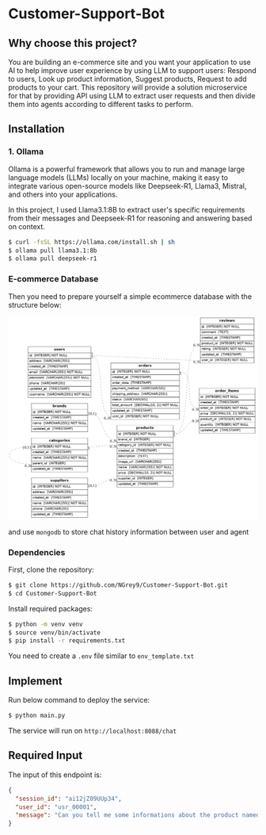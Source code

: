 # Customer-Support-Bot

## Why choose this project?

You are building an e-commerce site and you want your application to use AI to help improve user experience by using LLM to support users: Respond to users, Look up product information, Suggest products, Request to add products to your cart. This repository will provide a solution microservice for that by providing API using LLM to extract user requests and then divide them into agents according to different tasks to perform.

## Installation

### 1. Ollama

Ollama is a powerful framework that allows you to run and manage large language models (LLMs) locally on your machine, making it easy to integrate various open-source models like Deepseek-R1, Llama3, Mistral, and others into your applications.

In this project, I used Llama3.1:8B to extract user's specific requirements from their messages and Deepseek-R1 for reasoning and answering based on context.
```bash
$ curl -fsSL https://ollama.com/install.sh | sh
$ ollama pull llama3.1:8b
$ ollama pull deepseek-r1
```

### E-commerce Database

Then you need to prepare yourself a simple ecommerce database with the structure below:

![database_architecture](assets/erd.png)

and use `mongodb` to store chat history information between user and agent


### Dependencies

First, clone the repository:

```bash
$ git clone https://github.com/NGrey9/Customer-Support-Bot.git
$ cd Customer-Support-Bot
```

Install required packages:

```bash
$ python -m venv venv
$ source venv/bin/activate
$ pip install -r requirements.txt
```

You need to create a `.env` file similar to `env_template.txt`

## Implement

Run below command to deploy the service:

```bash
$ python main.py
```

The service will run on `http://localhost:8088/chat`

## Required Input

The input of this endpoint is:

```json
{
  "session_id": "ai12jZ09UUp34",
  "user_id": "usr_00001",
  "message": "Can you tell me some informations about the product named 'Apple iPhone 16 Pro Max'"
}
```

